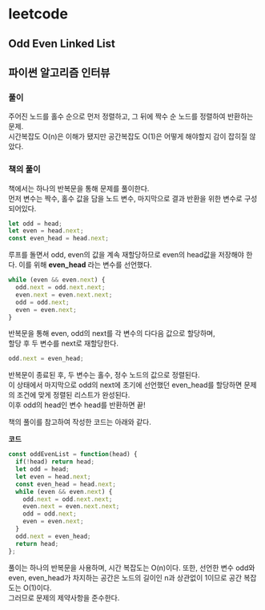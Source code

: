 # leetcode

## Odd Even Linked List

## 파이썬 알고리즘 인터뷰

### 풀이

주어진 노드를 홀수 순으로 먼저 정렬하고, 그 뒤에 짝수 순 노드를 정렬하여 반환하는 문제.  
시간복잡도 O(n)은 이해가 됐지만 공간복잡도 O(1)은 어떻게 해야할지 감이 잡히질 않았다.  

### 책의 풀이

책에서는 하나의 반복문을 통해 문제를 풀이한다.  
먼저 변수는 짝수, 홀수 값을 담을 노드 변수, 마지막으로 결과 반환을 위한 변수로 구성되어있다.

```javascript
let odd = head;
let even = head.next;
const even_head = head.next;
```

루프를 돌면서 odd, even의 값을 계속 재할당하므로 even의 head값을 저장해야 한다.
이를 위해 **even_head** 라는 변수를 선언했다.

```javascript
while (even && even.next) {
  odd.next = odd.next.next;
  even.next = even.next.next;
  odd = odd.next;
  even = even.next;
}
```

반복문을 통해 even, odd의 next를 각 변수의 다다음 값으로 할당하며,  
할당 후 두 변수를 next로 재할당한다.

```javascript
odd.next = even_head;
```

반복문이 종료된 후, 두 변수는 홀수, 정수 노드의 값으로 정렬된다.  
이 상태에서 마지막으로 odd의 next에 초기에 선언했던 even_head를 할당하면 문제의 조건에 맞게 정렬된 리스트가 완성된다.  
이후 odd의 head인 변수 head를 반환하면 끝!

책의 풀이를 참고하여 작성한 코드는 아래와 같다.

**코드**

```javascript
const oddEvenList = function(head) {
  if(!head) return head;
  let odd = head;
  let even = head.next;
  const even_head = head.next;
  while (even && even.next) {
    odd.next = odd.next.next;
    even.next = even.next.next;
    odd = odd.next;
    even = even.next;
  }
  odd.next = even_head;
  return head;
};
```

풀이는 하나의 반복문을 사용하며, 시간 복잡도는 O(n)이다.
또한, 선언한 변수 odd와 even, even_head가 차지하는 공간은 노드의 길이인 n과 상관없이 1이므로 공간 복잡도는 O(1)이다.  
그러므로 문제의 제약사항을 준수한다.
